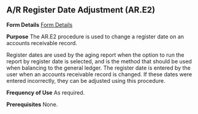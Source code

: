 ## A/R Register Date Adjustment (AR.E2)
<PageHeader />

**Form Details**
[Form Details](../AR-E2-1/README.md)

**Purpose**
The AR.E2 procedure is used to change a register date on an accounts
receivable record.

Register dates are used by the aging report when the option to run the report
by register date is selected, and is the method that should be used when
balancing to the general ledger. The register date is entered by the user when
an accounts receivable record is changed. If these dates were entered
incorrectly, they can be adjusted using this procedure.

**Frequency of Use**
As required.

**Prerequisites**
None.

<badge text= "Version 8.10.57 " vertical="middle" />

<PageFooter />
